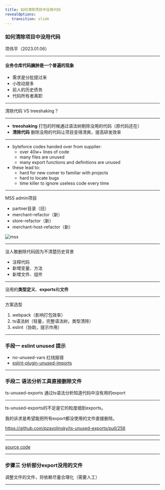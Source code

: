 ```yaml
---
title: 如何清除项目中没用代码
revealOptions: 
   transition: slide
---
```


### 如何清除项目中没用代码

项伟平（2023.01.06）

---

#### 业务仓库代码臃肿是一个普遍的现象

- 需求是分批提过来
- 小改动居多
- 前人的历史债务
- 代码所有者离职

---

清除代码 VS treeshaking？

----

- **treeshaking** 打包的时候通过语法树剔除没用的代码（原代码还在）
- **清除代码** 删除没用的代码让项目变得清爽，提高研发效率

---

- byteforce codes handed over from supplier:
  - over 40w+ lines of code
  - many files are unused
  - many export functions and definitions are unused
- these lead to:
  - hard for new comer to familiar with projects
  - hard to locate bugs
  - time killer to ignore useless code every time

---

MSS admin项目

- partner目录（旧）
- merchant-refactor（新）
- store-refactor（新）
- merchant-host-refactor（新）

![mss](https://keynote.brandonxiang.top/public/img/mss-refactor.png)

---

没人敢删除代码因为不清楚历史背景

- 注释代码
- 新增变量、方法
- 新增文件、组件

---

没用的**类型定义**、**exports**和**文件**

---

方案选型

1. webpack（影响打包效率）
2. ts语法树（轻量，完整语法树，类型清除）
3. eslint（协助，提示作用）

---

### 手段一 eslint unused 提示

- no-unused-vars 红线报错
- [eslint-plugin-unused-imports](https://github.com/sweepline/eslint-plugin-unused-imports)

---

### 手段二 语法分析工具直接删除文件

ts-unused-exports 通过ts语法分析知道代码中没有用的export

----

ts-unused-exports的不足是它的粒度细到exports。

我的诉求是希望能把所有export都没使用的文件直接删除。

https://github.com/pzavolinsky/ts-unused-exports/pull/256

----

<!-- .slide: data-background="white" data-background-image="https://keynote.brandonxiang.top/public/img/pr-ts-unused.png" data-background-size="contain" -->

----

[source code](https://github.com/pzavolinsky/ts-unused-exports/pull/256/files#diff-cb8f615ef552da084bbd9c8e4006ba57e4aa39f49d91d51ace2c65b92c922667L208)

---
### 步骤三 分析部分export没用的文件

调整文件的文件，将依赖尽量合理化（需要人工）

----

<!-- .slide: data-background="white" data-background-image="https://keynote.brandonxiang.top/public/img/rearrange.png" data-background-size="contain" -->

